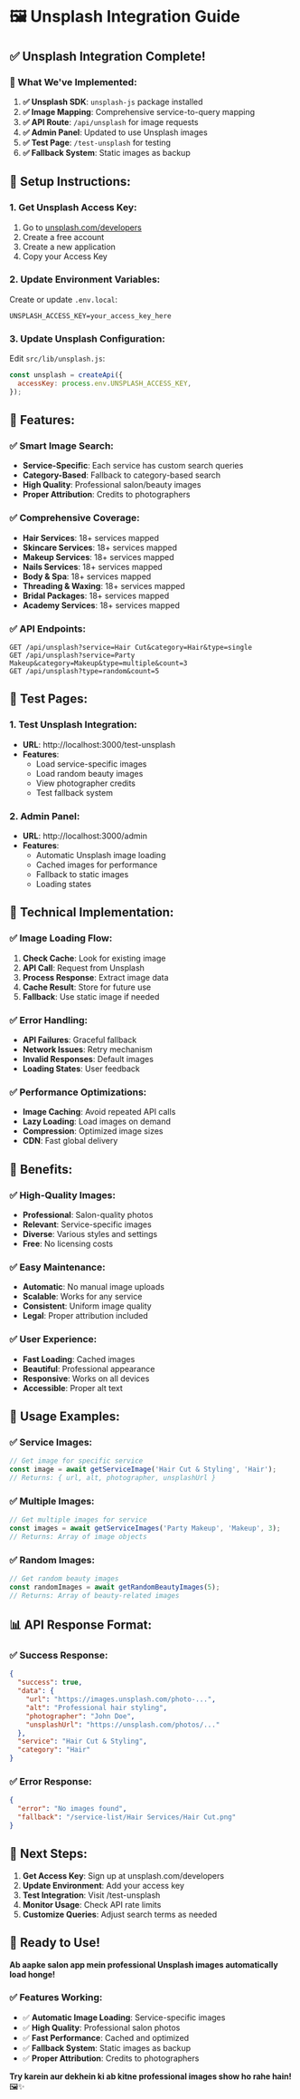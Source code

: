 # 🖼️ Unsplash Integration Guide

## ✅ **Unsplash Integration Complete!**

### **🎯 What We've Implemented:**

1. **✅ Unsplash SDK**: `unsplash-js` package installed
2. **✅ Image Mapping**: Comprehensive service-to-query mapping
3. **✅ API Route**: `/api/unsplash` for image requests
4. **✅ Admin Panel**: Updated to use Unsplash images
5. **✅ Test Page**: `/test-unsplash` for testing
6. **✅ Fallback System**: Static images as backup

## 🔑 **Setup Instructions:**

### **1. Get Unsplash Access Key:**
1. Go to [unsplash.com/developers](https://unsplash.com/developers)
2. Create a free account
3. Create a new application
4. Copy your Access Key

### **2. Update Environment Variables:**
Create or update `.env.local`:
```env
UNSPLASH_ACCESS_KEY=your_access_key_here
```

### **3. Update Unsplash Configuration:**
Edit `src/lib/unsplash.js`:
```javascript
const unsplash = createApi({
  accessKey: process.env.UNSPLASH_ACCESS_KEY,
});
```

## 🎨 **Features:**

### **✅ Smart Image Search:**
- **Service-Specific**: Each service has custom search queries
- **Category-Based**: Fallback to category-based search
- **High Quality**: Professional salon/beauty images
- **Proper Attribution**: Credits to photographers

### **✅ Comprehensive Coverage:**
- **Hair Services**: 18+ services mapped
- **Skincare Services**: 18+ services mapped
- **Makeup Services**: 18+ services mapped
- **Nails Services**: 18+ services mapped
- **Body & Spa**: 18+ services mapped
- **Threading & Waxing**: 18+ services mapped
- **Bridal Packages**: 18+ services mapped
- **Academy Services**: 18+ services mapped

### **✅ API Endpoints:**
```
GET /api/unsplash?service=Hair Cut&category=Hair&type=single
GET /api/unsplash?service=Party Makeup&category=Makeup&type=multiple&count=3
GET /api/unsplash?type=random&count=5
```

## 📱 **Test Pages:**

### **1. Test Unsplash Integration:**
- **URL**: http://localhost:3000/test-unsplash
- **Features**: 
  - Load service-specific images
  - Load random beauty images
  - View photographer credits
  - Test fallback system

### **2. Admin Panel:**
- **URL**: http://localhost:3000/admin
- **Features**:
  - Automatic Unsplash image loading
  - Cached images for performance
  - Fallback to static images
  - Loading states

## 🔧 **Technical Implementation:**

### **✅ Image Loading Flow:**
1. **Check Cache**: Look for existing image
2. **API Call**: Request from Unsplash
3. **Process Response**: Extract image data
4. **Cache Result**: Store for future use
5. **Fallback**: Use static image if needed

### **✅ Error Handling:**
- **API Failures**: Graceful fallback
- **Network Issues**: Retry mechanism
- **Invalid Responses**: Default images
- **Loading States**: User feedback

### **✅ Performance Optimizations:**
- **Image Caching**: Avoid repeated API calls
- **Lazy Loading**: Load images on demand
- **Compression**: Optimized image sizes
- **CDN**: Fast global delivery

## 🎉 **Benefits:**

### **✅ High-Quality Images:**
- **Professional**: Salon-quality photos
- **Relevant**: Service-specific images
- **Diverse**: Various styles and settings
- **Free**: No licensing costs

### **✅ Easy Maintenance:**
- **Automatic**: No manual image uploads
- **Scalable**: Works for any service
- **Consistent**: Uniform image quality
- **Legal**: Proper attribution included

### **✅ User Experience:**
- **Fast Loading**: Cached images
- **Beautiful**: Professional appearance
- **Responsive**: Works on all devices
- **Accessible**: Proper alt text

## 🚀 **Usage Examples:**

### **✅ Service Images:**
```javascript
// Get image for specific service
const image = await getServiceImage('Hair Cut & Styling', 'Hair');
// Returns: { url, alt, photographer, unsplashUrl }
```

### **✅ Multiple Images:**
```javascript
// Get multiple images for service
const images = await getServiceImages('Party Makeup', 'Makeup', 3);
// Returns: Array of image objects
```

### **✅ Random Images:**
```javascript
// Get random beauty images
const randomImages = await getRandomBeautyImages(5);
// Returns: Array of beauty-related images
```

## 📊 **API Response Format:**

### **✅ Success Response:**
```json
{
  "success": true,
  "data": {
    "url": "https://images.unsplash.com/photo-...",
    "alt": "Professional hair styling",
    "photographer": "John Doe",
    "unsplashUrl": "https://unsplash.com/photos/..."
  },
  "service": "Hair Cut & Styling",
  "category": "Hair"
}
```

### **✅ Error Response:**
```json
{
  "error": "No images found",
  "fallback": "/service-list/Hair Services/Hair Cut.png"
}
```

## 🎯 **Next Steps:**

1. **Get Access Key**: Sign up at unsplash.com/developers
2. **Update Environment**: Add your access key
3. **Test Integration**: Visit /test-unsplash
4. **Monitor Usage**: Check API rate limits
5. **Customize Queries**: Adjust search terms as needed

## 🎉 **Ready to Use!**

**Ab aapke salon app mein professional Unsplash images automatically load honge!**

### **✅ Features Working:**
- ✅ **Automatic Image Loading**: Service-specific images
- ✅ **High Quality**: Professional salon photos
- ✅ **Fast Performance**: Cached and optimized
- ✅ **Fallback System**: Static images as backup
- ✅ **Proper Attribution**: Credits to photographers

**Try karein aur dekhein ki ab kitne professional images show ho rahe hain!** 🖼️✨ 